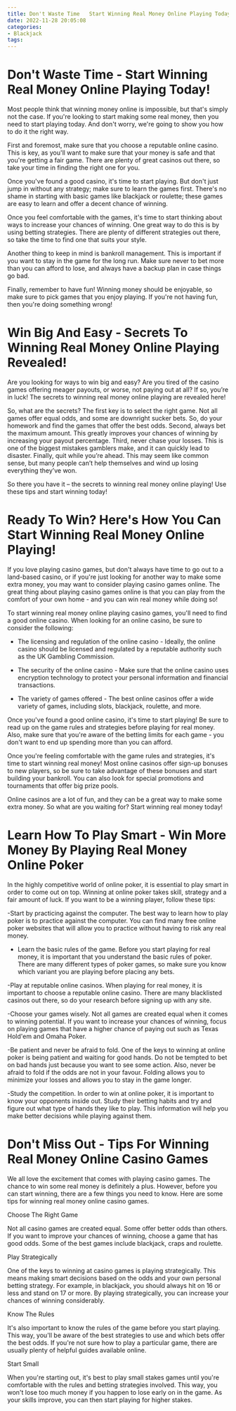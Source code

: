 ```yaml
---
title: Don't Waste Time   Start Winning Real Money Online Playing Today!
date: 2022-11-28 20:05:08
categories:
- Blackjack
tags:
---
```



#  Don't Waste Time - Start Winning Real Money Online Playing Today!

Most people think that winning money online is impossible, but that's simply not the case. If you're looking to start making some real money, then you need to start playing today. And don't worry, we're going to show you how to do it the right way.

First and foremost, make sure that you choose a reputable online casino. This is key, as you'll want to make sure that your money is safe and that you're getting a fair game. There are plenty of great casinos out there, so take your time in finding the right one for you.

Once you've found a good casino, it's time to start playing. But don't just jump in without any strategy; make sure to learn the games first. There's no shame in starting with basic games like blackjack or roulette; these games are easy to learn and offer a decent chance of winning.

Once you feel comfortable with the games, it's time to start thinking about ways to increase your chances of winning. One great way to do this is by using betting strategies. There are plenty of different strategies out there, so take the time to find one that suits your style.

Another thing to keep in mind is bankroll management. This is important if you want to stay in the game for the long run. Make sure never to bet more than you can afford to lose, and always have a backup plan in case things go bad.

Finally, remember to have fun! Winning money should be enjoyable, so make sure to pick games that you enjoy playing. If you're not having fun, then you're doing something wrong!

#  Win Big And Easy - Secrets To Winning Real Money Online Playing Revealed!

Are you looking for ways to win big and easy? Are you tired of the casino games offering meager payouts, or worse, not paying out at all? If so, you’re in luck! The secrets to winning real money online playing are revealed here!

So, what are the secrets? The first key is to select the right game. Not all games offer equal odds, and some are downright sucker bets. So, do your homework and find the games that offer the best odds. Second, always bet the maximum amount. This greatly improves your chances of winning by increasing your payout percentage. Third, never chase your losses. This is one of the biggest mistakes gamblers make, and it can quickly lead to disaster. Finally, quit while you’re ahead. This may seem like common sense, but many people can’t help themselves and wind up losing everything they’ve won.

So there you have it – the secrets to winning real money online playing! Use these tips and start winning today!

#  Ready To Win? Here's How You Can Start Winning Real Money Online Playing!

If you love playing casino games, but don't always have time to go out to a land-based casino, or if you're just looking for another way to make some extra money, you may want to consider playing casino games online. The great thing about playing casino games online is that you can play from the comfort of your own home - and you can win real money while doing so!

To start winning real money online playing casino games, you'll need to find a good online casino. When looking for an online casino, be sure to consider the following:

* The licensing and regulation of the online casino - Ideally, the online casino should be licensed and regulated by a reputable authority such as the UK Gambling Commission.

* The security of the online casino - Make sure that the online casino uses encryption technology to protect your personal information and financial transactions.

* The variety of games offered - The best online casinos offer a wide variety of games, including slots, blackjack, roulette, and more.

Once you've found a good online casino, it's time to start playing! Be sure to read up on the game rules and strategies before playing for real money. Also, make sure that you're aware of the betting limits for each game - you don't want to end up spending more than you can afford.

Once you're feeling comfortable with the game rules and strategies, it's time to start winning real money! Most online casinos offer sign-up bonuses to new players, so be sure to take advantage of these bonuses and start building your bankroll. You can also look for special promotions and tournaments that offer big prize pools.

Online casinos are a lot of fun, and they can be a great way to make some extra money. So what are you waiting for? Start winning real money today!

#  Learn How To Play Smart - Win More Money By Playing Real Money Online Poker

In the highly competitive world of online poker, it is essential to play smart in order to come out on top. Winning at online poker takes skill, strategy and a fair amount of luck. If you want to be a winning player, follow these tips:

-Start by practicing against the computer. The best way to learn how to play poker is to practice against the computer. You can find many free online poker websites that will allow you to practice without having to risk any real money.

- Learn the basic rules of the game. Before you start playing for real money, it is important that you understand the basic rules of poker. There are many different types of poker games, so make sure you know which variant you are playing before placing any bets.

-Play at reputable online casinos. When playing for real money, it is important to choose a reputable online casino. There are many blacklisted casinos out there, so do your research before signing up with any site.

-Choose your games wisely. Not all games are created equal when it comes to winning potential. If you want to increase your chances of winning, focus on playing games that have a higher chance of paying out such as Texas Hold'em and Omaha Poker.

-Be patient and never be afraid to fold. One of the keys to winning at online poker is being patient and waiting for good hands. Do not be tempted to bet on bad hands just because you want to see some action. Also, never be afraid to fold if the odds are not in your favour. Folding allows you to minimize your losses and allows you to stay in the game longer.

-Study the competition. In order to win at online poker, it is important to know your opponents inside out. Study their betting habits and try and figure out what type of hands they like to play. This information will help you make better decisions while playing against them.

#  Don't Miss Out - Tips For Winning Real Money Online Casino Games

We all love the excitement that comes with playing casino games. The chance to win some real money is definitely a plus. However, before you can start winning, there are a few things you need to know. Here are some tips for winning real money online casino games.

Choose The Right Game

Not all casino games are created equal. Some offer better odds than others. If you want to improve your chances of winning, choose a game that has good odds. Some of the best games include blackjack, craps and roulette.

Play Strategically

One of the keys to winning at casino games is playing strategically. This means making smart decisions based on the odds and your own personal betting strategy. For example, in blackjack, you should always hit on 16 or less and stand on 17 or more. By playing strategically, you can increase your chances of winning considerably.

Know The Rules

It's also important to know the rules of the game before you start playing. This way, you'll be aware of the best strategies to use and which bets offer the best odds. If you're not sure how to play a particular game, there are usually plenty of helpful guides available online.

Start Small

When you're starting out, it's best to play small stakes games until you're comfortable with the rules and betting strategies involved. This way, you won't lose too much money if you happen to lose early on in the game. As your skills improve, you can then start playing for higher stakes.